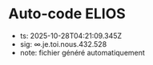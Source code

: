 # Auto-code ELIOS
- ts: 2025-10-28T04:21:09.345Z
- sig: ∞.je.toi.nous.432.528
- note: fichier généré automatiquement